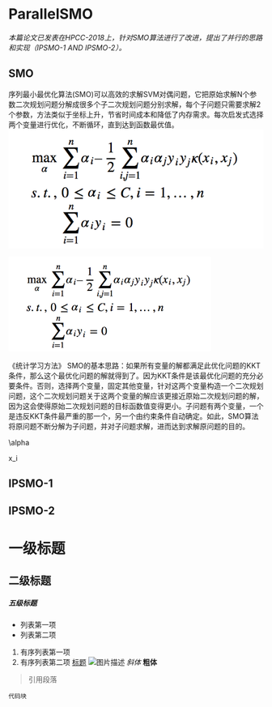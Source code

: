 # ParallelSMO

*本篇论文已发表在HPCC-2018上，针对SMO算法进行了改进，提出了并行的思路和实现（IPSMO-1 AND IPSMO-2）。*

## SMO
序列最小最优化算法(SMO)可以高效的求解SVM对偶问题，它把原始求解N个参数二次规划问题分解成很多个子二次规划问题分别求解，每个子问题只需要求解2个参数，方法类似于坐标上升，节省时间成本和降低了内存需求。每次启发式选择两个变量进行优化，不断循环，直到达到函数最优值。
![SVM对偶问题](https://github.com/michelleweii/ParallelSMO/blob/master/picture/svm%E5%AF%B9%E5%81%B6%E9%97%AE%E9%A2%98.png)

<img src="https://github.com/michelleweii/ParallelSMO/blob/master/picture/svm%E5%AF%B9%E5%81%B6%E9%97%AE%E9%A2%98.png" width="400" alt="SVM对偶问题">

《统计学习方法》
SMO的基本思路：如果所有变量的解都满足此优化问题的KKT条件，那么这个最优化问题的解就得到了。因为KKT条件是该最优化问题的充分必要条件。否则，选择两个变量，固定其他变量，针对这两个变量构造一个二次规划问题，这个二次规划问题关于这两个变量的解应该更接近原始二次规划问题的解，因为这会使得原始二次规划问题的目标函数值变得更小。子问题有两个变量，一个是违反KKT条件最严重的那一个，另一个由约束条件自动确定。如此，SMO算法将原问题不断分解为子问题，并对子问题求解，进而达到求解原问题的目的。

\alpha

x_i

## IPSMO-1

## IPSMO-2


# 一级标题
## 二级标题
##### 五级标题
- 列表第一项
- 列表第二项
1. 有序列表第一项
2. 有序列表第二项
[标题](链接地址)
![图片描述](图片链接地址)
*斜体*
**粗体**
> 引用段落
```
代码块
```
